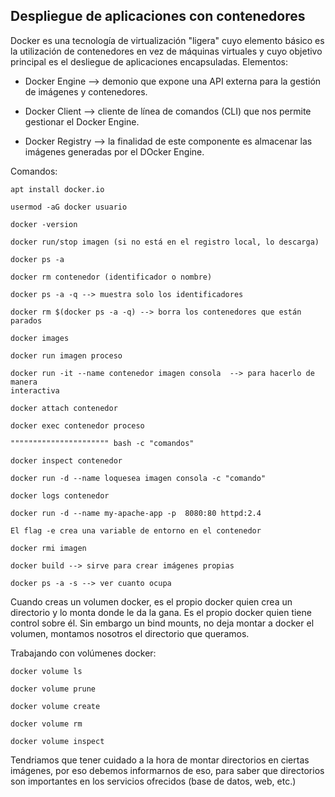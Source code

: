 ## Despliegue de aplicaciones con contenedores

Docker es una tecnología de virtualización "ligera" cuyo elemento básico es la
utilización de contenedores en vez de máquinas virtuales y cuyo objetivo
principal es el desliegue de aplicaciones encapsuladas. Elementos:

* Docker Engine --> demonio que expone una API externa para la gestión de 
imágenes y contenedores.

* Docker Client --> cliente de línea de comandos (CLI) que nos permite 
gestionar el Docker Engine.

* Docker Registry --> la finalidad de este componente es almacenar las imágenes
generadas por el DOcker Engine.

Comandos:

```
apt install docker.io

usermod -aG docker usuario

docker -version

docker run/stop imagen (si no está en el registro local, lo descarga)

docker ps -a 

docker rm contenedor (identificador o nombre)

docker ps -a -q --> muestra solo los identificadores

docker rm $(docker ps -a -q) --> borra los contenedores que están parados

docker images

docker run imagen proceso

docker run -it --name contenedor imagen consola  --> para hacerlo de manera
interactiva

docker attach contenedor

docker exec contenedor proceso

"""""""""""""""""""""" bash -c "comandos"

docker inspect contenedor

docker run -d --name loquesea imagen consola -c "comando"

docker logs contenedor

docker run -d --name my-apache-app -p  8080:80 httpd:2.4

El flag -e crea una variable de entorno en el contenedor

docker rmi imagen

docker build --> sirve para crear imágenes propias

docker ps -a -s --> ver cuanto ocupa
```

Cuando creas un volumen docker, es el propio docker quien crea un directorio
y lo monta donde le da la gana. Es el propio docker quien tiene control sobre
él. Sin embargo un bind mounts, no deja montar a docker el volumen, montamos
nosotros el directorio que queramos.

Trabajando con volúmenes docker:

```
docker volume ls

docker volume prune

docker volume create

docker volume rm

docker volume inspect
```

Tendriamos que tener cuidado a la hora de montar directorios en ciertas
imágenes, por eso debemos informarnos de eso, para saber que directorios son
importantes en los servicios ofrecidos (base de datos, web, etc.)


